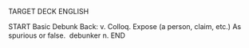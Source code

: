 TARGET DECK
ENGLISH

START
Basic
Debunk
Back: v. Colloq. Expose (a person, claim, etc.) As spurious or false.  debunker n.
END

